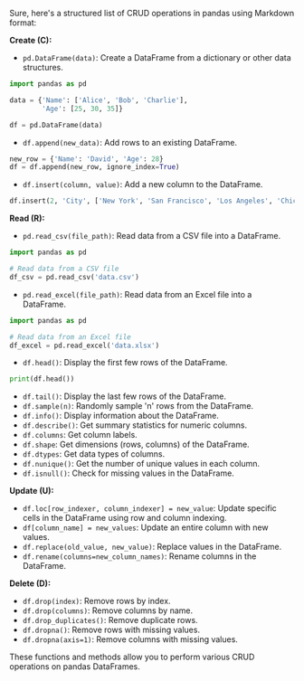 Sure, here's a structured list of CRUD operations in pandas using Markdown format:

**Create (C):**

- `pd.DataFrame(data)`: Create a DataFrame from a dictionary or other data structures.
```python
import pandas as pd

data = {'Name': ['Alice', 'Bob', 'Charlie'],
        'Age': [25, 30, 35]}

df = pd.DataFrame(data)
```

- `df.append(new_data)`: Add rows to an existing DataFrame.
```python
new_row = {'Name': 'David', 'Age': 28}
df = df.append(new_row, ignore_index=True)
```

- `df.insert(column, value)`: Add a new column to the DataFrame.
```python
df.insert(2, 'City', ['New York', 'San Francisco', 'Los Angeles', 'Chicago'])
```

**Read (R):**

- `pd.read_csv(file_path)`: Read data from a CSV file into a DataFrame.
```python
import pandas as pd

# Read data from a CSV file
df_csv = pd.read_csv('data.csv')
```

- `pd.read_excel(file_path)`: Read data from an Excel file into a DataFrame.
```python
import pandas as pd

# Read data from an Excel file
df_excel = pd.read_excel('data.xlsx')
```

- `df.head()`: Display the first few rows of the DataFrame.
```python
print(df.head())
```

- `df.tail()`: Display the last few rows of the DataFrame.
- `df.sample(n)`: Randomly sample 'n' rows from the DataFrame.
- `df.info()`: Display information about the DataFrame.
- `df.describe()`: Get summary statistics for numeric columns.
- `df.columns`: Get column labels.
- `df.shape`: Get dimensions (rows, columns) of the DataFrame.
- `df.dtypes`: Get data types of columns.
- `df.nunique()`: Get the number of unique values in each column.
- `df.isnull()`: Check for missing values in the DataFrame.

**Update (U):**

- `df.loc[row_indexer, column_indexer] = new_value`: Update specific cells in the DataFrame using row and column indexing.
- `df[column_name] = new_values`: Update an entire column with new values.
- `df.replace(old_value, new_value)`: Replace values in the DataFrame.
- `df.rename(columns=new_column_names)`: Rename columns in the DataFrame.

**Delete (D):**

- `df.drop(index)`: Remove rows by index.
- `df.drop(columns)`: Remove columns by name.
- `df.drop_duplicates()`: Remove duplicate rows.
- `df.dropna()`: Remove rows with missing values.
- `df.dropna(axis=1)`: Remove columns with missing values.

These functions and methods allow you to perform various CRUD operations on pandas DataFrames.